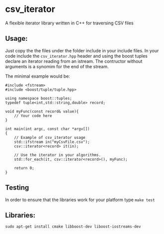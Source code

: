 csv_iterator
============

A flexible iterator library written in C++ for traversing CSV files

Usage:
------

Just copy the the files under the folder include in your include files. In your
code include the `csv_iterator.hpp` header and using the boost tuples declare 
an iterator reading from an istream. The contructor without arguments is a synomim
for the end of the stream.

The minimal example would be:

    #include <fstream>
    #include <boost/tuple/tuple.hpp>
    
    using namespace boost::tuples;
    typedef tuple<int,std::string,double> record;
    
    void myFunc(const record& value){
        // Your code here
    }
    
    int main(int argc, const char *argv[])
    {
        // Example of csv_iterator usage
        std::ifstream in("myCsvFile.csv");
        csv::iterator<record> it(in);
    
        // Use the iterator in your algorithms.
        std::for_each(it, csv::iterator<record>(), myFunc);
    
        return 0;
    }
              



Testing
-------

In order to ensure that the libraries work for your platform type `make test`

Libraries:
----------

    sudo apt-get install cmake libboost-dev liboost-iostreams-dev
